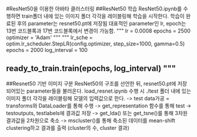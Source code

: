 #ResNet50을 이용한 아바타 클러스터링
##ResNet50 학습
ResNet50.ipynb를 수행하면 train폴더 내에 있는 이미지 폴더 각각을 레이블링해 학습을 시작한다.
학습이 완료된 후의 parameter는 resnet50.pt에 저장됨
대표적인 parameter인 lr, epoch는 13번 코드블록과 17번 코드블록에서 변경이 가능함.
"""
lr = 0.0008
epochs = 2500
optimizer = 'Adam'
"""
"""
lr_sche = optim.lr_scheduler.StepLR(config.optimizer, step_size=1000, gamma=0.5)
epochs = 2000
log_interval = 100

ready_to_train.train(epochs, log_interval)
"""
-----------------------------------------------------
##Resnet50 기반 이미지 구분
ResNet50의 구조를 선언한 뒤, resnet50.pt에 저장되어있는 parameter들을 불러온다.
load_resnet.ipynb 수행 시 ./test 폴더 내에 있는 이미지 폴더 각각을 레이블링해 모델의 입력값으로 한다.
-> test data가공 = transforms와 DataLoader를 통해 수행
-> get_representation 함수를 통해 test -> testoutputs, testlabels에 결과값 저장
-> get_lda() 또는 get_tsne()를 통해 3차원 결과값을 2차원으로 축소
-> mscluster()를 통해 축소된 데이터를 mean-shift clustering하고 결과를 출력 (cluster의 수, cluster 결과)